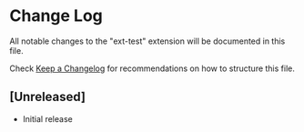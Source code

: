 # Change Log

All notable changes to the "ext-test" extension will be documented in this file.

Check [Keep a Changelog](http://keepachangelog.com/) for recommendations on how to structure this file.

## [Unreleased]

- Initial release
